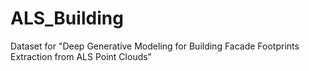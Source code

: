 # ALS_Building

Dataset for "Deep Generative Modeling for Building Facade Footprints Extraction from ALS Point Clouds"


[1]: https://pan.baidu.com/s/1b86pUEXfn76eU8lKXo6P3A
